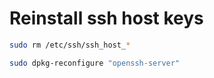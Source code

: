 # Reinstall ssh host keys

```bash
sudo rm /etc/ssh/ssh_host_*
```

```bash
sudo dpkg-reconfigure "openssh-server"
```
